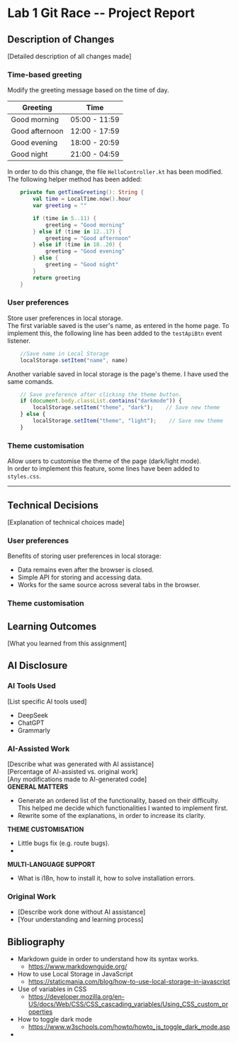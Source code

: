 # Lab 1 Git Race -- Project Report

## Description of Changes
[Detailed description of all changes made]
### Time-based greeting
Modify the greeting message based on the time of day. <br>

| **Greeting**       | **Time**          |
|----------------|---------------| 
| Good morning   | 05:00 - 11:59 |
| Good afternoon | 12:00 - 17:59 |
| Good evening   | 18:00 - 20:59 |
| Good night     | 21:00 - 04:59 |

In order to do this change, the file `HelloController.kt` has been modified.
The following helper method has been added:
``` kotlin
    private fun getTimeGreeting(): String {
        val time = LocalTime.now().hour
        var greeting = ""

        if (time in 5..11) {
            greeting = "Good morning"
        } else if (time in 12..17) {
            greeting = "Good afternoon"
        } else if (time in 18..20) {
            greeting = "Good evening"
        } else {
            greeting = "Good night"
        }
        return greeting
    }
```

### User preferences
Store user preferences in local storage. <br>
The first variable saved is the user's name, as entered in the home page.
To implement this, the following line has been added to the ``testApiBtn`` event listener.
``` js
    //Save name in Local Storage
    localStorage.setItem("name", name)
```
Another variable saved in local storage is the page's theme. I have used the same comands.
``` js
    // Save preference after clicking the theme button.
    if (document.body.classList.contains("darkmode")) {
        localStorage.setItem("theme", "dark");    // Save new theme
    } else {
        localStorage.setItem("theme", "light");    // Save new theme
    }
```

### Theme customisation
Allow users to customise the theme of the page (dark/light mode). <br>
In order to implement this feature, some lines have been added to `styles.css`.

********

## Technical Decisions
[Explanation of technical choices made]
### User preferences
Benefits of storing user preferences in local storage:
- Data remains even after the browser is closed.
- Simple API for storing and accessing data.
- Works for the same source across several tabs in the browser.

### Theme customisation



## Learning Outcomes
[What you learned from this assignment]



## AI Disclosure
### AI Tools Used
[List specific AI tools used]
- DeepSeek
- ChatGPT
- Grammarly

### AI-Assisted Work
[Describe what was generated with AI assistance]<br>
[Percentage of AI-assisted vs. original work]<br>
[Any modifications made to AI-generated code]<br>
**GENERAL MATTERS**
- Generate an ordered list of the functionality, based on their difficulty. This helped me decide which functionalities I wanted to implement first.
- Rewrite some of the explanations, in order to increase its clarity.

**THEME CUSTOMISATION**
- Little bugs fix (e.g. route bugs).
- 

**MULTI-LANGUAGE SUPPORT**
- What is i18n, how to install it, how to solve installation errors.

### Original Work
- [Describe work done without AI assistance]
- [Your understanding and learning process]


## Bibliography
- Markdown guide in order to understand how its syntax works.
    - https://www.markdownguide.org/
- How to use Local Storage in JavaScript
    - https://staticmania.com/blog/how-to-use-local-storage-in-javascript
- Use of variables in CSS
  - https://developer.mozilla.org/en-US/docs/Web/CSS/CSS_cascading_variables/Using_CSS_custom_properties
- How to toggle dark mode
  - https://www.w3schools.com/howto/howto_js_toggle_dark_mode.asp
- 